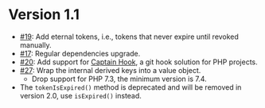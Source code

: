 # Version 1.1

* [#19](https://github.com/Oire/Iridium-php/pull/19):
  Add eternal tokens, i.e., tokens that never expire until revoked manually.
* [#17](https://github.com/Oire/Iridium-php/pull/17):
  Regular dependencies upgrade.
* [#20](https://github.com/Oire/Iridium-php/pull/20):
  Add support for [Captain Hook](https://github.com/captainhookphp/captainhook), a git hook solution for PHP projects.
* [#27](https://github.com/Oire/Iridium-php/pull/27):
  Wrap the internal derived keys into a value object.
  * Drop support for PHP 7.3, the minimum version is 7.4.
* The `tokenIsExpired()` method is deprecated and will be removed in version 2.0, use `isExpired()` instead.
